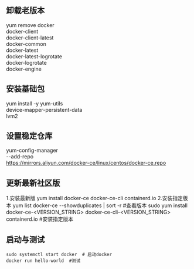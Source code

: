 ## 卸载老版本
  yum remove docker \
                  docker-client \
                  docker-client-latest \
                  docker-common \
                  docker-latest \
                  docker-latest-logrotate \
                  docker-logrotate \
                  docker-engine
## 安装基础包
  yum install -y yum-utils \
  device-mapper-persistent-data \
  lvm2
## 设置稳定仓库
  yum-config-manager \
    --add-repo \
    https://mirrors.aliyun.com/docker-ce/linux/centos/docker-ce.repo
## 更新最新社区版
  1.安装最新版
    yum install docker-ce docker-ce-cli containerd.io
  2.安装指定版本
    yum list docker-ce --showduplicates | sort -r  #查看版本
    sudo yum install docker-ce-<VERSION_STRING> docker-ce-cli-<VERSION_STRING> containerd.io #安装指定版本
## 启动与测试
    sudo systemctl start docker  # 启动docker
    docker run hello-world  #测试
